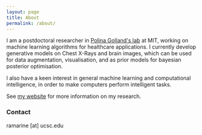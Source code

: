 ```yaml
---
layout: page
title: About
permalink: /about/
---
```


I am a postdoctoral researcher in [Polina Golland's lab](https://people.csail.mit.edu/polina/) at MIT, working on machine learning algorithms for healthcare applications. I currently develop generative models on Chest X-Rays and brain images, which can be used for data augmentation, visualisation, and as prior models for bayesian posterior optimisation.

I also have a keen interest in general machine learning and computational intelligence, in order to make computers perform intelligent tasks. 

See [my website](https://razvanmarinescu.com) for more information on my research. 


### Contact

ramarine [at] ucsc.edu
